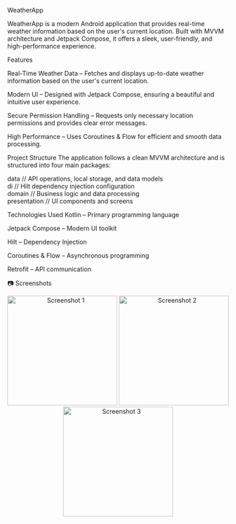WeatherApp

WeatherApp is a modern Android application that provides real-time weather information based on the user's current location. Built with MVVM architecture and Jetpack Compose, it offers a sleek, user-friendly, and high-performance experience.

 Features

 Real-Time Weather Data – Fetches and displays up-to-date weather information based on the user's current location.

 Modern UI – Designed with Jetpack Compose, ensuring a beautiful and intuitive user experience.

 Secure Permission Handling – Requests only necessary location permissions and provides clear error messages.

 High Performance – Uses Coroutines & Flow for efficient and smooth data processing.

 Project Structure
The application follows a clean MVVM architecture and is structured into four main packages:

 data        // API operations, local storage, and data models  
 di          // Hilt dependency injection configuration  
 domain      // Business logic and data processing  
 presentation // UI components and screens  



 Technologies Used
Kotlin – Primary programming language

Jetpack Compose – Modern UI toolkit

Hilt – Dependency Injection

Coroutines & Flow – Asynchronous programming

Retrofit – API communication


📷 Screenshots
<p align="center"> <img src="https://github.com/user-attachments/assets/1fc5005a-6b46-432f-8816-35891ef3a29c" alt="Screenshot 1" width="250"/> <img src="https://github.com/user-attachments/assets/995a2931-121c-40b5-8fad-eeabd8b16b1b" alt="Screenshot 2" width="250"/> <img src="https://github.com/user-attachments/assets/e827260b-39ae-4937-9a1e-3c1294b71375" alt="Screenshot 3" width="250"/> </p>
